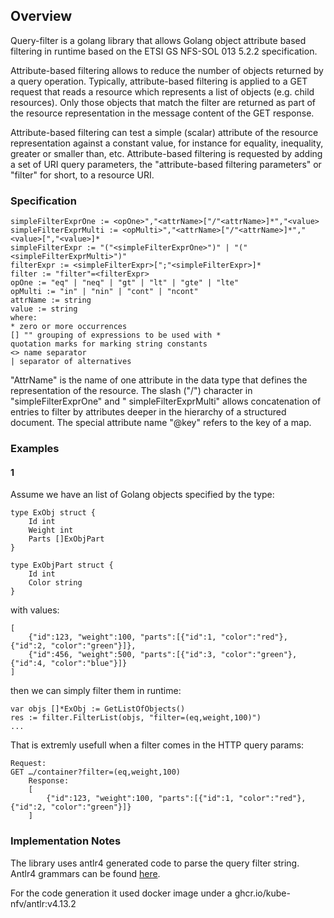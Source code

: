 ## Overview

Query-filter is a golang library that allows Golang object attribute based filtering in runtime based on the
ETSI GS NFS-SOL 013 5.2.2 specification.

Attribute-based filtering allows to reduce the number of objects returned by a query operation. Typically,
attribute-based filtering is applied to a GET request that reads a resource which represents a list of objects (e.g. child
resources). Only those objects that match the filter are returned as part of the resource representation in the message
content of the GET response.

Attribute-based filtering can test a simple (scalar) attribute of the resource representation against a constant value, for
instance for equality, inequality, greater or smaller than, etc. Attribute-based filtering is requested by adding a set of
URI query parameters, the "attribute-based filtering parameters" or "filter" for short, to a resource URI.


### Specification

```
simpleFilterExprOne := <opOne>","<attrName>["/"<attrName>]*","<value>
simpleFilterExprMulti := <opMulti>","<attrName>["/"<attrName>]*","<value>[","<value>]*
simpleFilterExpr := "("<simpleFilterExprOne>")" | "("<simpleFilterExprMulti>")"
filterExpr := <simpleFilterExpr>[";"<simpleFilterExpr>]*
filter := "filter"=<filterExpr>
opOne := "eq" | "neq" | "gt" | "lt" | "gte" | "lte"
opMulti := "in" | "nin" | "cont" | "ncont"
attrName := string
value := string
where:
* zero or more occurrences
[] "" grouping of expressions to be used with *
quotation marks for marking string constants
<> name separator
| separator of alternatives
```
"AttrName" is the name of one attribute in the data type that defines the representation of the resource. The slash ("/")
character in "simpleFilterExprOne" and " simpleFilterExprMulti" allows concatenation of <attrName> entries to filter
by attributes deeper in the hierarchy of a structured document. The special attribute name "@key" refers to the key of a
map.

### Examples

#### 1
Assume we have an list of Golang objects specified by the type:
```
type ExObj struct {
	Id int
	Weight int
	Parts []ExObjPart
}

type ExObjPart struct {
	Id int
	Color string
}
```
with values:
```
[
    {"id":123, "weight":100, "parts":[{"id":1, "color":"red"}, {"id":2, "color":"green"}]},
    {"id":456, "weight":500, "parts":[{"id":3, "color":"green"}, {"id":4, "color":"blue"}]}
]
```
then we can simply filter them in runtime:
```
var objs []*ExObj := GetListOfObjects()
res := filter.FilterList(objs, "filter=(eq,weight,100)")
...
```

That is extremly usefull when a filter comes in the HTTP query params:
```
Request:
GET …/container?filter=(eq,weight,100)
    Response:
    [
        {"id":123, "weight":100, "parts":[{"id":1, "color":"red"}, {"id":2, "color":"green"}]}
    ]
```

### Implementation Notes

The library uses antlr4 generated code to parse the query filter string.
Antlr4 grammars can be found [here](./antlr/grammar/Filter.g4).

For the code generation it used docker image under a ghcr.io/kube-nfv/antlr:v4.13.2

